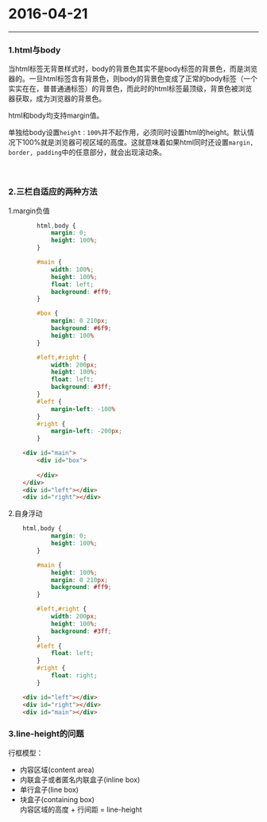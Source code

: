 # 2016-04-21
---
### 1.html与body
当html标签无背景样式时，body的背景色其实不是body标签的背景色，而是浏览器的。一旦html标签含有背景色，则body的背景色变成了正常的body标签（一个实实在在，普普通通标签）的背景色，而此时的html标签最顶级，背景色被浏览器获取，成为浏览器的背景色。  

html和body均支持margin值。  

单独给body设置`height：100%`并不起作用，必须同时设置html的height。默认情况下100%就是浏览器可视区域的高度。这就意味着如果html同时还设置`margin, border, padding`中的任意部分，就会出现滚动条。  
<br>
<br>

### 2.三栏自适应的两种方法
1.margin负值
```css
		html,body {
			margin: 0;
			height: 100%;
		}

		#main {
			width: 100%;
			height: 100%;
			float: left;
			background: #ff9;
		}

		#box {
			margin: 0 210px;
			background: #6f9;
			height: 100%
		}

		#left,#right {
			width: 200px;
			height: 100%;
			float: left;
			background: #3ff;
		}
		#left {
			margin-left: -100%
		}
		#right {
			margin-left: -200px;
		}
```
```html
	<div id="main">
		<div id="box">
			
		</div>
	</div>
	<div id="left"></div>
	<div id="right"></div>
```
2.自身浮动
```css
	html,body {
			margin: 0;
			height: 100%;
		}

		#main {
			height: 100%;
			margin: 0 210px;
			background: #ff9;
		}

		#left,#right {
			width: 200px;
			height: 100%;
			background: #3ff;
		}
		#left {
			float: left;
		}
		#right {
			float: right;
		}
```
```html
	<div id="left"></div>
	<div id="right"></div>
	<div id="main"></div>
```


### 3.line-height的问题
行框模型：  
+ 内容区域(content area)  
+ 内联盒子或者匿名内联盒子(inline box)  
+ 单行盒子(line box)  
+ 块盒子(containing box)  
内容区域的高度 + 行间距 = line-height  

